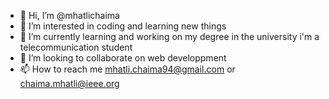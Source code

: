 - 👋 Hi, I’m @mhatlichaima
- 👀 I’m interested in coding and learning new things
- 🌱 I’m currently learning and working on my degree in the university i'm a telecommunication student 
- 💞️ I’m looking to collaborate on web developpment
- 📫 How to reach me mhatli.chaima94@gmail.com or chaima.mhatli@ieee.org

<!---
mhatlichaima/mhatlichaima is a ✨ special ✨ repository because its `README.md` (this file) appears on your GitHub profile.
You can click the Preview link to take a look at your changes.
--->

